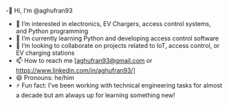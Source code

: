 -👋 Hi, I’m @aghufran93
- 👀 I’m interested in electronics, EV Chargers, access control systems, and Python programming
- 🌱 I’m currently learning Python and developing access control software
- 💞️ I’m looking to collaborate on projects related to IoT, access control, or EV charging stations
- 📫 How to reach me [aghufran93@gmail.com or https://www.linkedin.com/in/aghufran93/]
- 😄 Pronouns: he/him
- ⚡ Fun fact: I’ve been working with technical engineering tasks for almost a decade but am always up for learning something new!

<!---
aghufran93/aghufran93 is a ✨ special ✨ repository because its `README.md` (this file) appears on your GitHub profile.
You can click the Preview link to take a look at your changes.
--->
